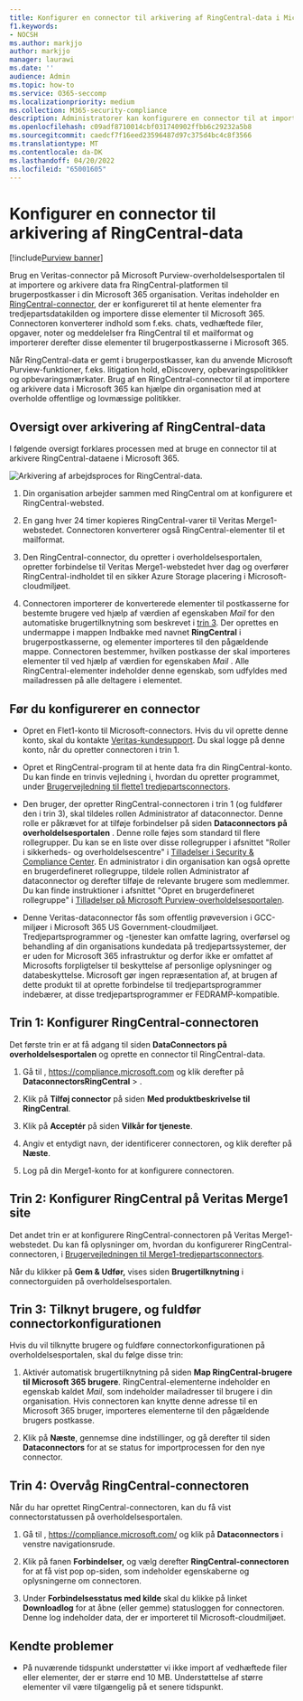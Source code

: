 ```yaml
---
title: Konfigurer en connector til arkivering af RingCentral-data i Microsoft 365
f1.keywords:
- NOCSH
ms.author: markjjo
author: markjjo
manager: laurawi
ms.date: ''
audience: Admin
ms.topic: how-to
ms.service: O365-seccomp
ms.localizationpriority: medium
ms.collection: M365-security-compliance
description: Administratorer kan konfigurere en connector til at importere og arkivere RingCentral-data fra Veritas til Microsoft 365. Med denne connector kan du arkivere data fra datakilder fra tredjepart i Microsoft 365. Når du har arkiveret disse data, kan du bruge funktioner til overholdelse af angivne standarder, f.eks. juridiske ventepositioner, eDiscovery- og opbevaringspolitikker til at administrere tredjepartsdata.
ms.openlocfilehash: c09adf8710014cbf031740902ffbb6c29232a5b8
ms.sourcegitcommit: caedcf7f16eed23596487d97c375d4bc4c8f3566
ms.translationtype: MT
ms.contentlocale: da-DK
ms.lasthandoff: 04/20/2022
ms.locfileid: "65001605"
---
```

# <a name="set-up-a-connector-to-archive-ringcentral-data"></a>Konfigurer en connector til arkivering af RingCentral-data

[!include[Purview banner](../includes/purview-rebrand-banner.md)]

Brug en Veritas-connector på Microsoft Purview-overholdelsesportalen til at importere og arkivere data fra RingCentral-platformen til brugerpostkasser i din Microsoft 365 organisation. Veritas indeholder en [RingCentral-connector](https://www.veritas.com/insights/merge1/ringcentral), der er konfigureret til at hente elementer fra tredjepartsdatakilden og importere disse elementer til Microsoft 365. Connectoren konverterer indhold som f.eks. chats, vedhæftede filer, opgaver, noter og meddelelser fra RingCentral til et mailformat og importerer derefter disse elementer til brugerpostkasserne i Microsoft 365.

Når RingCentral-data er gemt i brugerpostkasser, kan du anvende Microsoft Purview-funktioner, f.eks. litigation hold, eDiscovery, opbevaringspolitikker og opbevaringsmærkater. Brug af en RingCentral-connector til at importere og arkivere data i Microsoft 365 kan hjælpe din organisation med at overholde offentlige og lovmæssige politikker.

## <a name="overview-of-archiving-ringcentral-data"></a>Oversigt over arkivering af RingCentral-data

I følgende oversigt forklares processen med at bruge en connector til at arkivere RingCentral-dataene i Microsoft 365.

![Arkivering af arbejdsproces for RingCentral-data.](../media/RingCentralConnectorWorkflow.png)

1. Din organisation arbejder sammen med RingCentral om at konfigurere et RingCentral-websted.

2. En gang hver 24 timer kopieres RingCentral-varer til Veritas Merge1-webstedet. Connectoren konverterer også RingCentral-elementer til et mailformat.

3. Den RingCentral-connector, du opretter i overholdelsesportalen, opretter forbindelse til Veritas Merge1-webstedet hver dag og overfører RingCentral-indholdet til en sikker Azure Storage placering i Microsoft-cloudmiljøet.

4. Connectoren importerer de konverterede elementer til postkasserne for bestemte brugere ved hjælp af værdien af egenskaben *Mail* for den automatiske brugertilknytning som beskrevet i [trin 3](#step-3-map-users-and-complete-the-connector-setup). Der oprettes en undermappe i mappen Indbakke med navnet **RingCentral** i brugerpostkasserne, og elementer importeres til den pågældende mappe. Connectoren bestemmer, hvilken postkasse der skal importeres elementer til ved hjælp af værdien for egenskaben *Mail* . Alle RingCentral-elementer indeholder denne egenskab, som udfyldes med mailadressen på alle deltagere i elementet.

## <a name="before-you-set-up-a-connector"></a>Før du konfigurerer en connector

- Opret en Flet1-konto til Microsoft-connectors. Hvis du vil oprette denne konto, skal du kontakte [Veritas-kundesupport](https://www.veritas.com/form/requestacall/ms-connectors-contact). Du skal logge på denne konto, når du opretter connectoren i trin 1.

- Opret et RingCentral-program til at hente data fra din RingCentral-konto. Du kan finde en trinvis vejledning i, hvordan du opretter programmet, under [Brugervejledning til flette1 tredjepartsconnectors](https://docs.ms.merge1.globanetportal.com/Merge1%20Third-Party%20Connectors%20RingCentral%20User%20Guide.pdf).

- Den bruger, der opretter RingCentral-connectoren i trin 1 (og fuldfører den i trin 3), skal tildeles rollen Administrator af dataconnector. Denne rolle er påkrævet for at tilføje forbindelser på siden **Dataconnectors på overholdelsesportalen** . Denne rolle føjes som standard til flere rollegrupper. Du kan se en liste over disse rollegrupper i afsnittet "Roller i sikkerheds- og overholdelsescentre" i [Tilladelser i Security & Compliance Center](../security/office-365-security/permissions-in-the-security-and-compliance-center.md#roles-in-the-security--compliance-center). En administrator i din organisation kan også oprette en brugerdefineret rollegruppe, tildele rollen Administrator af dataconnector og derefter tilføje de relevante brugere som medlemmer. Du kan finde instruktioner i afsnittet "Opret en brugerdefineret rollegruppe" i [Tilladelser på Microsoft Purview-overholdelsesportalen](microsoft-365-compliance-center-permissions.md#create-a-custom-role-group).

- Denne Veritas-dataconnector fås som offentlig prøveversion i GCC-miljøer i Microsoft 365 US Government-cloudmiljøet. Tredjepartsprogrammer og -tjenester kan omfatte lagring, overførsel og behandling af din organisations kundedata på tredjepartssystemer, der er uden for Microsoft 365 infrastruktur og derfor ikke er omfattet af Microsofts forpligtelser til beskyttelse af personlige oplysninger og databeskyttelse. Microsoft gør ingen repræsentation af, at brugen af dette produkt til at oprette forbindelse til tredjepartsprogrammer indebærer, at disse tredjepartsprogrammer er FEDRAMP-kompatible.

## <a name="step-1-set-up-the-ringcentral-connector"></a>Trin 1: Konfigurer RingCentral-connectoren

Det første trin er at få adgang til siden **DataConnectors på overholdelsesportalen** og oprette en connector til RingCentral-data.

1. Gå til , <https://compliance.microsoft.com> og klik derefter på **DataconnectorsRingCentral** > .

2. Klik på **Tilføj connector** på siden **Med produktbeskrivelse til RingCentral**.

3. Klik på **Acceptér** på siden **Vilkår for tjeneste**.

4. Angiv et entydigt navn, der identificerer connectoren, og klik derefter på **Næste**.

5. Log på din Merge1-konto for at konfigurere connectoren.

## <a name="step-2-configure-the-ringcentral-on-the-veritas-merge1-site"></a>Trin 2: Konfigurer RingCentral på Veritas Merge1 site

Det andet trin er at konfigurere RingCentral-connectoren på Veritas Merge1-webstedet. Du kan få oplysninger om, hvordan du konfigurerer RingCentral-connectoren, i [Brugervejledningen til Merge1-tredjepartsconnectors](https://docs.ms.merge1.globanetportal.com/Merge1%20Third-Party%20Connectors%20RingCentral%20User%20Guide.pdf).

Når du klikker på **Gem & Udfør,** vises siden **Brugertilknytning** i connectorguiden på overholdelsesportalen.

## <a name="step-3-map-users-and-complete-the-connector-setup"></a>Trin 3: Tilknyt brugere, og fuldfør connectorkonfigurationen

Hvis du vil tilknytte brugere og fuldføre connectorkonfigurationen på overholdelsesportalen, skal du følge disse trin:

1. Aktivér automatisk brugertilknytning på siden **Map RingCentral-brugere til Microsoft 365 brugere**. RingCentral-elementerne indeholder en egenskab kaldet *Mail*, som indeholder mailadresser til brugere i din organisation. Hvis connectoren kan knytte denne adresse til en Microsoft 365 bruger, importeres elementerne til den pågældende brugers postkasse.

2. Klik på **Næste**, gennemse dine indstillinger, og gå derefter til siden **Dataconnectors** for at se status for importprocessen for den nye connector.

## <a name="step-4-monitor-the-ringcentral-connector"></a>Trin 4: Overvåg RingCentral-connectoren

Når du har oprettet RingCentral-connectoren, kan du få vist connectorstatussen på overholdelsesportalen.

1. Gå til , <https://compliance.microsoft.com/> og klik på **Dataconnectors** i venstre navigationsrude.

2. Klik på fanen **Forbindelser,** og vælg derefter **RingCentral-connectoren** for at få vist pop op-siden, som indeholder egenskaberne og oplysningerne om connectoren.

3. Under **Forbindelsesstatus med kilde** skal du klikke på linket **Downloadlog** for at åbne (eller gemme) statusloggen for connectoren. Denne log indeholder data, der er importeret til Microsoft-cloudmiljøet.

## <a name="known-issues"></a>Kendte problemer

- På nuværende tidspunkt understøtter vi ikke import af vedhæftede filer eller elementer, der er større end 10 MB. Understøttelse af større elementer vil være tilgængelig på et senere tidspunkt.
